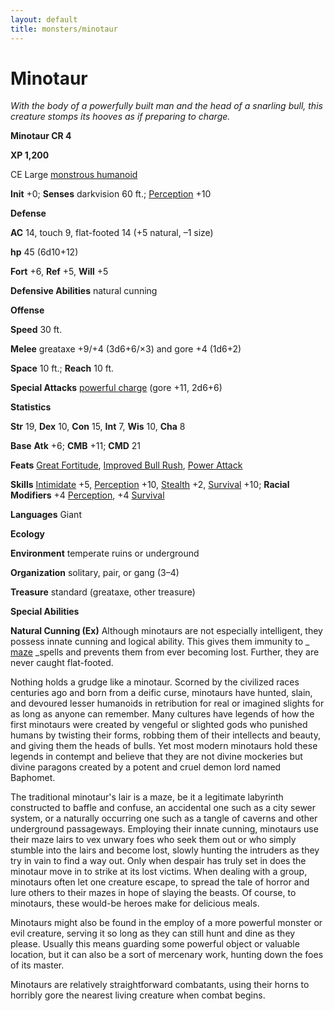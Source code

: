 ```yaml
---
layout: default
title: monsters/minotaur
---
```

# Minotaur

_With the body of a powerfully built man and the head of a snarling bull, this creature stomps its hooves as if preparing to charge._

**Minotaur CR 4**

**XP 1,200**

CE Large [monstrous humanoid](creatureTypes#_monstrous-humanoid)

**Init** +0; **Senses** darkvision 60 ft.; [Perception](../skills/perception#_perception) +10

**Defense**

**AC** 14, touch 9, flat-footed 14 (+5 natural, –1 size)

**hp** 45 (6d10+12)

**Fort** +6, **Ref** +5, **Will** +5

**Defensive Abilities** natural cunning

**Offense**

**Speed** 30 ft.

**Melee** greataxe +9/+4 (3d6+6/×3) and gore +4 (1d6+2)

**Space** 10 ft.; **Reach** 10 ft.

**Special Attacks** [powerful charge](universalMonsterRules#_powerful-charge) (gore +11, 2d6+6)

**Statistics**

**Str** 19, **Dex** 10, **Con** 15, **Int** 7, **Wis** 10, **Cha** 8

**Base**  **Atk** +6; **CMB** +11; **CMD** 21

**Feats** [Great Fortitude](../feats#_great-fortitude), [Improved Bull Rush](../feats#_improved-bull-rush), [Power Attack](../feats#_power-attack)

**Skills** [Intimidate](../skills/intimidate#_intimidate) +5, [Perception](../skills/perception#_perception) +10, [Stealth](../skills/stealth#_stealth) +2, [Survival](../skills/survival#_survival) +10; **Racial Modifiers** +4 [Perception](../skills/perception#_perception), +4 [Survival](../skills/survival#_survival)

**Languages** Giant

**Ecology**

**Environment** temperate ruins or underground

**Organization** solitary, pair, or gang (3–4)

**Treasure** standard (greataxe, other treasure)

**Special Abilities**

**Natural Cunning (Ex)** Although minotaurs are not especially intelligent, they possess innate cunning and logical ability. This gives them immunity to _ [maze](../spells/maze#_maze) _spells and prevents them from ever becoming lost. Further, they are never caught flat-footed.

Nothing holds a grudge like a minotaur. Scorned by the civilized races centuries ago and born from a deific curse, minotaurs have hunted, slain, and devoured lesser humanoids in retribution for real or imagined slights for as long as anyone can remember. Many cultures have legends of how the first minotaurs were created by vengeful or slighted gods who punished humans by twisting their forms, robbing them of their intellects and beauty, and giving them the heads of bulls. Yet most modern minotaurs hold these legends in contempt and believe that they are not divine mockeries but divine paragons created by a potent and cruel demon lord named Baphomet.

The traditional minotaur's lair is a maze, be it a legitimate labyrinth constructed to baffle and confuse, an accidental one such as a city sewer system, or a naturally occurring one such as a tangle of caverns and other underground passageways. Employing their innate cunning, minotaurs use their maze lairs to vex unwary foes who seek them out or who simply stumble into the lairs and become lost, slowly hunting the intruders as they try in vain to find a way out. Only when despair has truly set in does the minotaur move in to strike at its lost victims. When dealing with a group, minotaurs often let one creature escape, to spread the tale of horror and lure others to their mazes in hope of slaying the beasts. Of course, to minotaurs, these would-be heroes make for delicious meals.

Minotaurs might also be found in the employ of a more powerful monster or evil creature, serving it so long as they can still hunt and dine as they please. Usually this means guarding some powerful object or valuable location, but it can also be a sort of mercenary work, hunting down the foes of its master.

Minotaurs are relatively straightforward combatants, using their horns to horribly gore the nearest living creature when combat begins.

